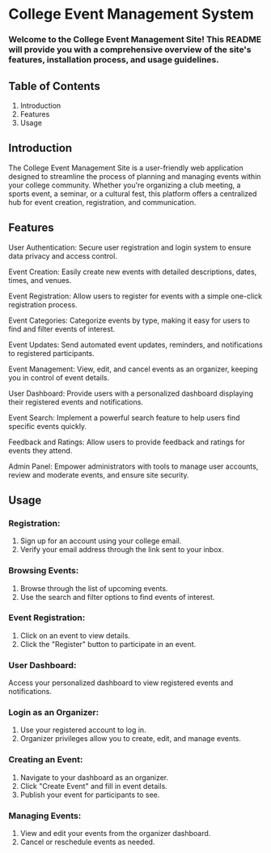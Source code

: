 
# College Event Management System

### Welcome to the College Event Management Site! This README will provide you with a comprehensive overview of the site's features, installation process, and usage guidelines.

## Table of Contents

1. Introduction
2. Features
3. Usage

## Introduction
The College Event Management Site is a user-friendly web application designed to streamline the process of planning and managing events within your college community. Whether you're organizing a club meeting, a sports event, a seminar, or a cultural fest, this platform offers a centralized hub for event creation, registration, and communication.

## Features

User Authentication: Secure user registration and login system to ensure data privacy and access control.

Event Creation: Easily create new events with detailed descriptions, dates, times, and venues.

Event Registration: Allow users to register for events with a simple one-click registration process.

Event Categories: Categorize events by type, making it easy for users to find and filter events of interest.

Event Updates: Send automated event updates, reminders, and notifications to registered participants.

Event Management: View, edit, and cancel events as an organizer, keeping you in control of event details.

User Dashboard: Provide users with a personalized dashboard displaying their registered events and notifications.

Event Search: Implement a powerful search feature to help users find specific events quickly.

Feedback and Ratings: Allow users to provide feedback and ratings for events they attend.

Admin Panel: Empower administrators with tools to manage user accounts, review and moderate events, and ensure site security.

## Usage

### Registration:

1. Sign up for an account using your college email.
2. Verify your email address through the link sent to your inbox.

### Browsing Events:

1. Browse through the list of upcoming events.
2. Use the search and filter options to find events of interest.

### Event Registration:

1. Click on an event to view details.
2. Click the "Register" button to participate in an event.

### User Dashboard:

Access your personalized dashboard to view registered events and notifications.

### Login as an Organizer:

1. Use your registered account to log in.
2. Organizer privileges allow you to create, edit, and manage events.

### Creating an Event:

1. Navigate to your dashboard as an organizer.
2. Click "Create Event" and fill in event details.
3. Publish your event for participants to see.

### Managing Events:

1. View and edit your events from the organizer dashboard.
2. Cancel or reschedule events as needed.
